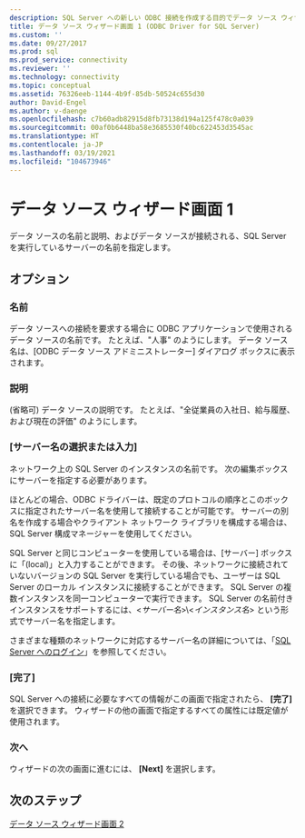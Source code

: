 ```yaml
---
description: SQL Server への新しい ODBC 接続を作成する目的でデータ ソース ウィザードで名前と説明を定義する方法について学びます。
title: データ ソース ウィザード画面 1 (ODBC Driver for SQL Server)
ms.custom: ''
ms.date: 09/27/2017
ms.prod: sql
ms.prod_service: connectivity
ms.reviewer: ''
ms.technology: connectivity
ms.topic: conceptual
ms.assetid: 76326eeb-1144-4b9f-85db-50524c655d30
author: David-Engel
ms.author: v-daenge
ms.openlocfilehash: c7b60adb82915d8fb73138d194a125f478c0a039
ms.sourcegitcommit: 00af0b6448ba58e3685530f40bc622453d3545ac
ms.translationtype: HT
ms.contentlocale: ja-JP
ms.lasthandoff: 03/19/2021
ms.locfileid: "104673946"
---
```

# <a name="data-source-wizard-screen-1"></a>データ ソース ウィザード画面 1

データ ソースの名前と説明、およびデータ ソースが接続される、SQL Server を実行しているサーバーの名前を指定します。

## <a name="options"></a>オプション

### <a name="name"></a>名前

データ ソースへの接続を要求する場合に ODBC アプリケーションで使用されるデータ ソースの名前です。 たとえば、"人事" のようにします。 データ ソース名は、[ODBC データ ソース アドミニストレーター] ダイアログ ボックスに表示されます。

### <a name="description"></a>説明

(省略可) データ ソースの説明です。 たとえば、"全従業員の入社日、給与履歴、および現在の評価" のようにします。

### <a name="select-or-enter-a-server-name"></a>[サーバー名の選択または入力]

ネットワーク上の SQL Server のインスタンスの名前です。 次の編集ボックスにサーバーを指定する必要があります。

ほとんどの場合、ODBC ドライバーは、既定のプロトコルの順序とこのボックスに指定されたサーバー名を使用して接続することが可能です。 サーバーの別名を作成する場合やクライアント ネットワーク ライブラリを構成する場合は、SQL Server 構成マネージャーを使用してください。

SQL Server と同じコンピューターを使用している場合は、[サーバー] ボックスに「(local)」と入力することができます。 その後、ネットワークに接続されていないバージョンの SQL Server を実行している場合でも、ユーザーは SQL Server のローカル インスタンスに接続することができます。 SQL Server の複数インスタンスを同一コンピューターで実行できます。 SQL Server の名前付きインスタンスをサポートするには、<_サーバー名_>\\<_インスタンス名_> という形式でサーバー名を指定します。

さまざまな種類のネットワークに対応するサーバー名の詳細については、「[SQL Server へのログイン](../../../database-engine/configure-windows/logging-in-to-sql-server.md#format-for-specifying-the-name-of-sql-server)」を参照してください。

### <a name="finish"></a>[完了]

SQL Server への接続に必要なすべての情報がこの画面で指定されたら、 **[完了]** を選択できます。 ウィザードの他の画面で指定するすべての属性には既定値が使用されます。

### <a name="next"></a>次へ

ウィザードの次の画面に進むには、 **[Next]** を選択します。

## <a name="next-steps"></a>次のステップ

[データ ソース ウィザード画面 2](dsn-wizard-2.md)

